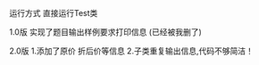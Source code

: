  运行方式 直接运行Test类
 
 
 
 1.0版
  实现了题目输出样例要求打印信息 (已经被我删了)
 
 
 
 2.0版
  1.添加了原价 折后价等信息
  2.子类重复输出信息,代码不够简洁！
  
  
  
